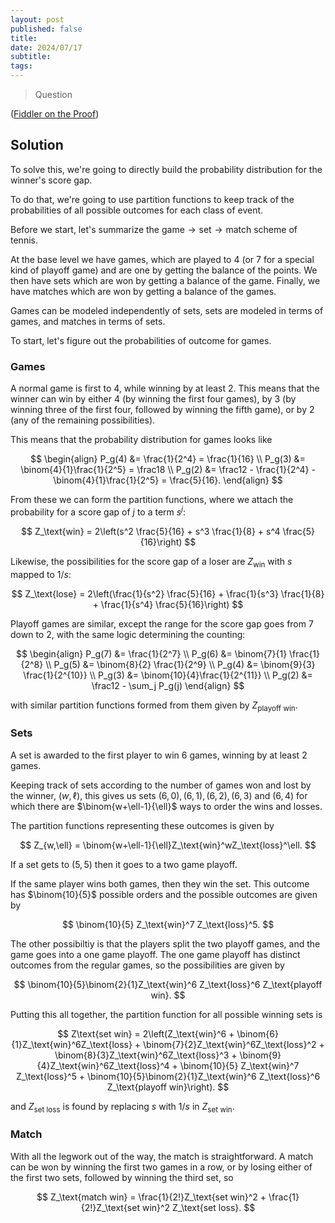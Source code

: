 ```yaml
---
layout: post
published: false
title: 
date: 2024/07/17
subtitle:
tags:
---
```


>Question

<!--more-->

([Fiddler on the Proof](URL))

## Solution

To solve this, we're going to directly build the probability distribution for the winner's score gap.

To do that, we're going to use partition functions to keep track of the probabilities of all possible outcomes for each class of event. 

Before we start, let's summarize the $\text{game}\rightarrow\text{set}\rightarrow\text{match}$ scheme of tennis. 

At the base level we have games, which are played to $4$ (or $7$ for a special kind of playoff game) and are one by getting the balance of the points. We then have sets which are won by getting a balance of the game. Finally, we have matches which are won by getting a balance of the games. 

Games can be modeled independently of sets, sets are modeled in terms of games, and matches in terms of sets.

To start, let's figure out the probabilities of outcome for games.

### Games

A normal game is first to $4,$ while winning by at least $2.$ This means that the winner can win by either $4$ (by winning the first four games), by $3$ (by winning three of the first four, followed by winning the fifth game), or by $2$ (any of the remaining possibilities).

This means that the probability distribution for games looks like

$$ 
  \begin{align}
    P_g(4) &= \frac{1}{2^4} = \frac{1}{16} \\
    P_g(3) &= \binom{4}{1}\frac{1}{2^5} = \frac18 \\
    P_g(2) &= \frac12 - \frac{1}{2^4} - \binom{4}{1}\frac{1}{2^5} = \frac{5}{16}.
  \end{align}
$$

From these we can form the partition functions, where we attach the probability for a score gap of $j$ to a term $s^j:$

$$ Z_\text{win} = 2\left(s^2 \frac{5}{16} + s^3 \frac{1}{8} + s^4 \frac{5}{16}\right) $$

Likewise, the possibilities for the score gap of a loser are $Z_\text{win}$ with $s$ mapped to $1/s:$

$$ Z_\text{lose} = 2\left(\frac{1}{s^2} \frac{5}{16} + \frac{1}{s^3} \frac{1}{8} + \frac{1}{s^4} \frac{5}{16}\right) $$

Playoff games are similar, except the range for the score gap goes from $7$ down to $2,$ with the same logic determining the counting:

$$
  \begin{align}
    P_g(7) &= \frac{1}{2^7} \\
    P_g(6) &= \binom{7}{1} \frac{1}{2^8} \\
    P_g(5) &= \binom{8}{2} \frac{1}{2^9} \\
    P_g(4) &= \binom{9}{3} \frac{1}{2^{10}} \\ 
    P_g(3) &= \binom{10}{4}\frac{1}{2^{11}} \\ 
    P_g(2) &= \frac12 - \sum_j P_g(j)
  \end{align}
$$

with similar partition functions formed from them given by $Z_\text{playoff win}.$

### Sets

A set is awarded to the first player to win $6$ games, winning by at least $2$ games. 

Keeping track of sets according to the number of games won and lost by the winner, $(w,\ell),$ this gives us sets $(6,0),(6,1),(6,2),(6,3)$ and $(6,4)$ for which there are $\binom{w+\ell-1}{\ell}$ ways to order the wins and losses.

The partition functions representing these outcomes is given by 

$$ Z_{w,\ell} = \binom{w+\ell-1}{\ell}Z_\text{win}^wZ_\text{loss}^\ell. $$

If a set gets to $(5,5)$ then it goes to a two game playoff. 

If the same player wins both games, then they win the set. This outcome has $\binom{10}{5}$ possible orders and the possible outcomes are given by

$$ \binom{10}{5} Z_\text{win}^7 Z_\text{loss}^5. $$

The other possibiltiy is that the players split the two playoff games, and the game goes into a one game playoff. The one game playoff has distinct outcomes from the regular games, so the possibilities are given by

$$ \binom{10}{5}\binom{2}{1}Z_\text{win}^6 Z_\text{loss}^6 Z_\text{playoff win}. $$

Putting this all together, the partition function for all possible winning sets is

$$ Z\text{set win} = 2\left(Z_\text{win}^6 + \binom{6}{1}Z_\text{win}^6Z_\text{loss} + \binom{7}{2}Z_\text{win}^6Z_\text{loss}^2 + \binom{8}{3}Z_\text{win}^6Z_\text{loss}^3 + \binom{9}{4}Z_\text{win}^6Z_\text{loss}^4 + \binom{10}{5} Z_\text{win}^7 Z_\text{loss}^5 + \binom{10}{5}\binom{2}{1}Z_\text{win}^6 Z_\text{loss}^6 Z_\text{playoff win}\right). $$

and $Z_\text{set loss}$ is found by replacing $s$ with $1/s$ in $Z_\text{set win}.$

### Match

With all the legwork out of the way, the match is straightforward. A match can be won by winning the first two games in a row, or by losing either of the first two sets, followed by winning the third set, so

$$ Z_\text{match win} = \frac{1}{2!}Z_\text{set win}^2 + \frac{1}{2!}Z_\text{set win}^2 Z_\text{set loss}. $$



<br>

